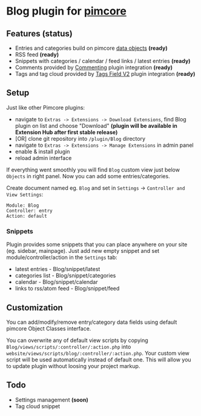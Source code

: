 # Blog plugin for [pimcore](http://www.pimcore.org/) #

## Features (status) ##

*   Entries and categories build on pimcore [data objects](http://www.pimcore.org/wiki/display/PIMCORE/Data+Objects) **(ready)**
*   RSS feed **(ready)**
*   Snippets with categories / calendar / feed links / latest entries **(ready)**
*   Comments provided by [Commenting](https://github.com/rafalgalka/pimcore-plugin-commenting) plugin integration **(ready)**
*   Tags and tag cloud provided by [Tags Field V2](http://www.pimcore.org/resources/extensions/detail/Tagfield) plugin integration **(ready)**

## Setup ##

Just like other Pimcore plugins:

*   navigate to `Extras -> Extensions -> Download Extensions`, find Blog plugin on list and choose "Download"
    **(plugin will be available in Extension Hub after first stable release)**
*   [OR] clone git repository into `/plugin/Blog` directory
*   navigate to `Extras -> Extensions -> Manage Extensions` in admin panel
*   enable & install plugin
*   reload admin interface

If everything went smoothly you will find `Blog` custom view just below `Objects` in right panel.
Now you can add some entries/categories.

Create document named eg. `Blog` and set in `Settings` -> `Controller and View Settings`:
```
Module: Blog
Controller: entry
Action: default
```

### Snippets ###

Plugin provides some snippets that you can place anywhere on your site (eg. sidebar, mainpage).
Just add new empty snippet and set module/controller/action in the `Settings` tab:
*   latest entries - Blog/snippet/latest
*   categories list - Blog/snippet/categories
*   calendar - Blog/snippet/calendar
*   links to rss/atom feed - Blog/snippet/feed

## Customization ##

You can add/modify/remove entry/category data fields using default pimcore Object Classes interface.

You can overwrite any of default view scripts by copying `Blog/views/scripts/:controller/:action.php` into `website/views/scripts/blog/:controller/:action.php`.
Your custom view script will be used automatically instead of default one. This will allow you to update plugin without loosing your project markup.

## Todo ##
*   Settings management **(soon)**
*   Tag cloud snippet
